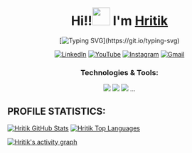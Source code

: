 <h1 align="center"> Hi!!<img src="https://raw.githubusercontent.com/nixin72/nixin72/master/wave.gif" height="40" width="40" /> I'm <a href="https://www.linkedin.com/in/hritiksrivastav/" target="_blank">Hritik</a></h1> 

<div id="header" align="center">  
<!-- Optional header GIF -->
</div>

<div align="center">
    
[![Typing SVG](https://readme-typing-svg.demolab.com?font=Fira+Code&weight=900&size=23&duration=3000&pause=500&color=FDFEFE&background=2A2E3425&center=true&vCenter=true&&lines=Welcome+to+my+Github+profile!;CSE'25+Undergrad;Passionate+about+Coding!)](https://git.io/typing-svg)

</div>

<div align="center">
    <a href="https://www.linkedin.com/in/hritiksrivastav/" target="_blank">
    <img src="https://img.shields.io/badge/LinkedIn-0077B5?style=flat&logo=linkedin&logoColor=white" alt="LinkedIn" /></a> 
    <a href="https://www.youtube.com/@hritiksrivastav" target="_blank">
    <img src="https://img.shields.io/badge/YouTube-FF0000?style=flat&logo=youtube&logoColor=white" alt="YouTube" /></a>
    <a href="https://instagram.com/hritiksrivastav" target="_blank">
    <img src="https://img.shields.io/badge/Instagram-E4405F?style=flat&logo=instagram&logoColor=white" alt="Instagram" /></a>
    <a href="mailto:hritiksrivastav@gmail.com">
    <img src="https://img.shields.io/badge/Gmail-D14836?style=flat&logo=gmail&logoColor=white" alt="Gmail" /></a>
</div>

<h3 align="center">Technologies & Tools:</h3>
<p align="center">
  <!-- Same badges, updated to `flat` style for budget look -->
  <img src="https://img.shields.io/badge/Java-ED8B00?style=flat&logo=java&logoColor=white" />
  <img src="https://img.shields.io/badge/JavaScript-F7DF1E?style=flat&logo=javascript&logoColor=black" />
  <img src="https://img.shields.io/badge/TypeScript-007ACC?style=flat&logo=typescript&logoColor=white" />
  ...
</p>

## PROFILE STATISTICS:

<a href="https://github.com/hritiksrivastav/github-readme-stats"><img alt="Hritik GitHub Stats" src="https://github-readme-stats.vercel.app/api?username=hritiksrivastav&show_icons=true&count_private=true&theme=react&hide_border=true&bg_color=0D1117" /></a>
<a href="https://github.com/hritiksrivastav/github-readme-stats"><img alt="Hritik Top Languages" src="https://github-readme-stats.vercel.app/api/top-langs/?username=hritiksrivastav&langs_count=8&layout=compact&theme=react&hide_border=true&bg_color=0D1117" /></a>

<a href="https://github.com/hritiksrivastav">
  <img alt="Hritik's activity graph" src="https://github-readme-activity-graph.vercel.app/graph?username=hritiksrivastav&theme=react-dark" />
</a>


